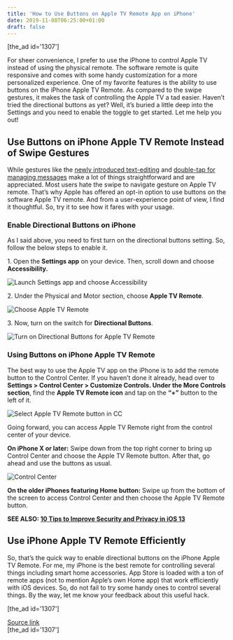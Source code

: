 ```yaml
---
title: 'How to Use Buttons on Apple TV Remote App on iPhone'
date: 2019-11-08T06:25:00+01:00
draft: false
---
```


\[the\_ad id='1307'\]  
  

  

For sheer convenience, I prefer to use the iPhone to control Apple TV instead of using the physical remote. The software remote is quite responsive and comes with some handy customization for a more personalized experience. One of my favorite features is the ability to use buttons on the iPhone Apple TV Remote. As compared to the swipe gestures, it makes the task of controlling the Apple TV a tad easier. Haven’t tried the directional buttons as yet? Well, it’s buried a little deep into the Settings and you need to enable the toggle to get started. Let me help you out!  

Use Buttons on iPhone Apple TV Remote Instead of Swipe Gestures
---------------------------------------------------------------

  

While gestures like the [newly introduced text-editing](https://beebom.com/how-use-text-editing-gestures-ios-13-ipados-13/) and [double-tap for managing messages](https://beebom.com/manage-messages-iphone-ipad-two-finger-tap/) make a lot of things straightforward and are appreciated. Most users hate the swipe to navigate gesture on Apple TV remote. That’s why Apple has offered an opt-in option to use buttons on the software Apple TV remote. And from a user-experience point of view, I find it thoughtful. So, try it to see how it fares with your usage.  

### Enable Directional Buttons on iPhone

  

As I said above, you need to first turn on the directional buttons setting. So, follow the below steps to enable it.  

1\. Open the **Settings app** on your device. Then, scroll down and choose **Accessibility.**  

![Launch Settings app and choose Accessibility](https://beebom.com/wp-content/uploads/2019/11/Launch-Settings-app-and-choose-Accessibility-1.jpg)

2\. Under the Physical and Motor section, choose **Apple TV Remote**.  

![Choose Apple TV Remote](https://beebom.com/wp-content/uploads/2019/11/Choose-Apple-TV-Remote.jpg)

3\. Now, turn on the switch for **Directional Buttons**.  

![Turn on Directional Buttons for Apple TV Remote](https://beebom.com/wp-content/uploads/2019/11/Turn-on-Directional-Buttons-for-Apple-TV-Remote-.jpg)

  
  

  

### Using Buttons on iPhone Apple TV Remote

  

The best way to use the Apple TV app on the iPhone is to add the remote button to the Control Center. If you haven’t done it already, head over to **Settings > Control Center > Customize Controls. Under the More Controls section**, find the **Apple TV Remote icon** and tap on the **“+”** button to the left of it.  

![Select Apple TV Remote button in CC](https://beebom.com/wp-content/uploads/2019/11/Select-Apple-TV-Remote-button-in-CC.jpg)

Going forward, you can access Apple TV Remote right from the control center of your device.  

**On iPhone X or later:** Swipe down from the top right corner to bring up Control Center and choose the Apple TV Remote button. After that, go ahead and use the buttons as usual.  

![Control Center](https://beebom.com/wp-content/uploads/2019/11/Control-Center-.jpg)

**On the older iPhones featuring Home button:** Swipe up from the bottom of the screen to access Control Center and then choose the Apple TV Remote button.  

**SEE ALSO: [10 Tips to Improve Security and Privacy in iOS 13](https://beebom.com/improve-security-privacy-tips-ios-13/)**  

Use iPhone Apple TV Remote Efficiently
--------------------------------------

  

So, that’s the quick way to enable directional buttons on the iPhone Apple TV Remote. For me, my iPhone is the best remote for controlling several things including smart home accessories. App Store is loaded with a ton of remote apps (not to mention Apple’s own Home app) that work efficiently with iOS devices. So, do not fail to try some handy ones to control several things. By the way, let me know your feedback about this useful hack.  

  
\[the\_ad id='1307'\]  
  
[Source link](https://beebom.com/how-use-buttons-apple-tv-remote-iphone/)  
\[the\_ad id='1307'\]